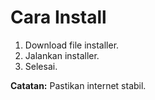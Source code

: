# Cara Install
1. Download file installer.
2. Jalankan installer.
3. Selesai.

**Catatan:** Pastikan internet stabil.
